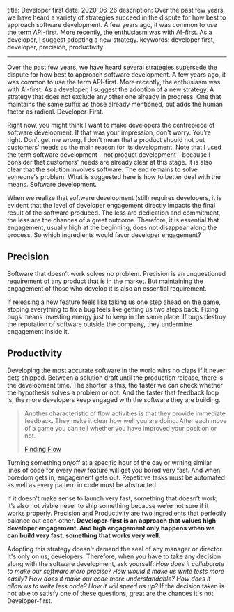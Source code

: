 title: Developer first
date: 2020-06-26
description: Over the past few years, we have heard a variety of strategies succeed in the dispute for how best to approach software development. A few years ago, it was common to use the term API-first. More recently, the enthusiasm was with AI-first. As a developer, I suggest adopting a new strategy.
keywords: developer first, developer, precision, productivity

---

Over the past few years, we have heard several strategies supersede the dispute for how best to approach software development. A few years ago, it was common to use the term API-first. More recently, the enthusiasm was with AI-first. As a developer, I suggest the adoption of a new strategy. A strategy that does not exclude any other one already in progress. One that maintains the same suffix as those already mentioned, but adds the human factor as radical. Developer-First.

Right now, you might think I want to make developers the centrepiece of software development. If that was your impression, don't worry. You’re right. Don’t get me wrong, I don’t mean that a product should not put customers' needs as the main reason for its development. Note that I used the term software development - not product development - because I consider that customers' needs are already clear at this stage. It is also clear that the solution involves software. The end remains to solve someone's problem. What is suggested here is how to better deal with the means. Software development.

When we realize that software development (still) requires developers, it is evident that the level of developer engagement directly impacts the final result of the software produced. The less are dedication and commitment, the less are the chances of a great outcome. Therefore, it is essential that engagement, usually high at the beginning, does not disappear along the process. So which ingredients would favor developer engagement?

## Precision

Software that doesn’t work solves no problem. Precision is an unquestioned requirement of any product that is in the market. But maintaining the engagement of those who develop it is also an essential requirement.

If releasing a new feature feels like taking us one step ahead on the game, stoping everything to fix a bug feels like getting us two steps back. Fixing bugs means investing energy just to keep in the same place. If bugs destroy the reputation of software outside the company, they undermine engagement inside it.

## Productivity

Developing the most accurate software in the world wins no claps if it never gets shipped. Between a solution draft until the production release, there is the development time. The shorter is this, the faster we can check whether the hypothesis solves a problem or not. And the faster that feedback loop is, the more developers keep engaged with the software they are building.

> Another characteristic of flow activities is that they provide immediate feedback. They make it clear how well you are doing. After each move of a game you can tell whether you have improved your position or not.
>
> [Finding Flow](https://www.thriftbooks.com/w/finding-flow-the-psychology-of-engagement-with-everyday-life-masterminds-series_mihaly-csikszentmihalyi/253384/#isbn=0465045138&idiq=1009114)

Turning something on/off at a specific hour of the day or writing similar lines of code for every new feature will get you bored very fast. And when boredom gets in, engagement gets out. Repetitive tasks must be automated as well as every pattern in code must be abstracted.

If it doesn’t make sense to launch very fast, something that doesn’t work, it’s also not viable never to ship something because we’re not sure if it works properly. Precision and Productivity are two ingredients that perfectly balance out each other. **Developer-first is an approach that values high developer engagement. And high engagement only happens when we can build very fast, something that works very well.**

Adopting this strategy doesn't demand the seal of any manager or director. It's only on us, developers. Therefore, when you have to take any decision along with the software development, ask yourself: *How does it collaborate to make our software more precise? How would it make us write tests more easily? How does it make our code more understandable? How does it allow us to write less code? How it will speed us up?* If the decision taken is not able to satisfy one of these questions, great are the chances it's not Developer-first.
